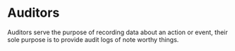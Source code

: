 # Auditors

Auditors serve the purpose of recording data about an action or event, their sole purpose is to provide audit logs of note worthy things.
